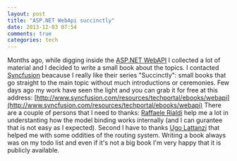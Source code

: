 ```yaml
---
layout: post
title: "ASP.NET WebApi succinctly"
date: 2013-12-03 07:54
comments: true
categories: tech
---
```


Months ago, while digging inside the [ASP.NET WebAPI](http://www.asp.net/web-api) I collected a lot of material and I decided to write a small book about the topics. I contacted [Syncfusion](http://www.syncfusion.com) beacause I really like their series "Succinctly": small books that go straight to the main topic without much introductions or ceremonies.
Few days ago my work have seen the light and you can grab it for free at this address: [http://www.syncfusion.com/resources/techportal/ebooks/webapi](http://www.syncfusion.com/resources/techportal/ebooks/webapi)
There are a couple of persons that I need to thanks: [Raffaele Rialdi](https://twitter.com/raffaeler) help me a lot in understanting how the model binding works internally (and I can gurantee that is not easy as I expected). Second I have to thanks [Ugo Lattanzi](https://twitter.com/imperugo) that helped me with some oddities of the routing system.
Writing a book always was on my todo list and even if it's not a big book I'm very happy that it is publicly available.